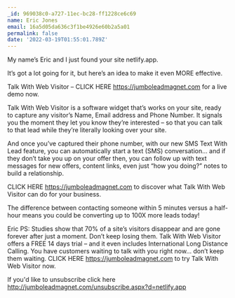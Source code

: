 ```yaml
---
_id: 969038c0-a727-11ec-bc28-ff1228ce6c69
name: Eric Jones
email: 16a5d05da636c3f1be4926e60b2a5a01
permalink: false
date: '2022-03-19T01:55:01.789Z'
---
```

My name’s Eric and I just found your site netlify.app.

It’s got a lot going for it, but here’s an idea to make it even MORE effective.

Talk With Web Visitor – CLICK HERE https://jumboleadmagnet.com for a live demo now.

Talk With Web Visitor is a software widget that’s works on your site, ready to capture any visitor’s Name, Email address and Phone Number.  It signals you the moment they let you know they’re interested – so that you can talk to that lead while they’re literally looking over your site.

And once you’ve captured their phone number, with our new SMS Text With Lead feature, you can automatically start a text (SMS) conversation… and if they don’t take you up on your offer then, you can follow up with text messages for new offers, content links, even just “how you doing?” notes to build a relationship.

CLICK HERE https://jumboleadmagnet.com to discover what Talk With Web Visitor can do for your business.

The difference between contacting someone within 5 minutes versus a half-hour means you could be converting up to 100X more leads today!

Eric
PS: Studies show that 70% of a site’s visitors disappear and are gone forever after just a moment. Don’t keep losing them. 
Talk With Web Visitor offers a FREE 14 days trial – and it even includes International Long Distance Calling. 
You have customers waiting to talk with you right now… don’t keep them waiting. 
CLICK HERE https://jumboleadmagnet.com to try Talk With Web Visitor now.

If you'd like to unsubscribe click here http://jumboleadmagnet.com/unsubscribe.aspx?d=netlify.app

